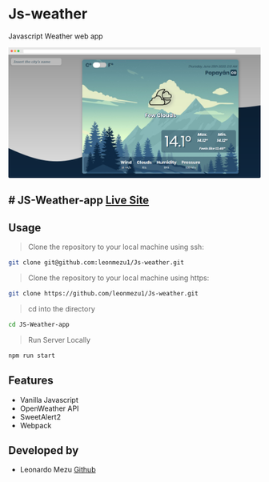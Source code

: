 # Js-weather
Javascript  Weather web app

![sample](src/images/sample.png)

## # JS-Weather-app [Live Site](https://blissful-poitras-45cbeb.netlify.app/)

## Usage

> Clone the repository to your local machine using ssh:

```bash
git clone git@github.com:leonmezu1/Js-weather.git
```

> Clone the repository to your local machine using https:

```bash
git clone https://github.com/leonmezu1/Js-weather.git
```

> cd into the directory

```bash
cd JS-Weather-app
```

> Run Server Locally

```bash
npm run start
```

## Features

- Vanilla Javascript
- OpenWeather API
- SweetAlert2
- Webpack

## Developed by
- Leonardo Mezu [Github](https://github.com/leonmezu1)